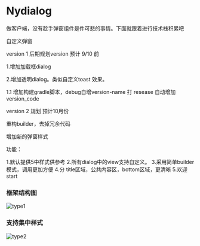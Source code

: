 # Nydialog

 做客户端，没有趁手弹窗组件是件可悲的事情。下面就跟着进行技术栈积累吧
 
自定义弹窗


version 1 后期规划version 预计 9/10 前

1.增加加载框dialog

2.增加透明dialog。类似自定义toast 效果。

1.1 增加构建gradle脚本，debug自增version-name 打
resease 自动增加version_code

version 2 规划 预计10月份

重构builder，去掉冗余代码

增加新的弹窗样式

功能：

   1.默认提供5中样式供参考
   2.所有dialog中的view支持自定义。
   3.采用简单builder模式，调用更加方便
   4.分 title区域，公共内容区，bottom区域，更清晰
   5.欢迎start

### 框架结构图
![type1](https://github.com/yatou252303/Nydialog/blob/master/image/nydIALOG.png)

### 支持集中样式
![type2](https://github.com/yatou252303/Nydialog/blob/master/image/styleTotal.png)

